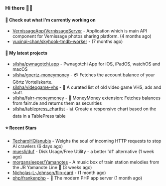 ### Hi there 🦊👋

#### 👷 Check out what I'm currently working on

- [VernissageApp/VernissageServer](https://github.com/VernissageApp/VernissageServer) - Application which is main API component for Vernissage photos sharing platform. (4 months ago)
- [yuxinqi-chan/skyhook-tmdb-worker](https://github.com/yuxinqi-chan/skyhook-tmdb-worker) -  (7 months ago)

#### 🌱 My latest projects

- [silsha/pwnagotchi.app](https://github.com/silsha/pwnagotchi.app) - Pwnagotchi App for iOS, iPadOS, watchOS and macOS
- [silsha/goertz-moneymoney](https://github.com/silsha/goertz-moneymoney) - 💳 Fetches the account balance of your Görtz Vorteilskarte.
- [silsha/videogame-vhs](https://github.com/silsha/videogame-vhs) - 👾 A curated list of old video game VHS, ads and stuff.
- [silsha/fairr-moneymoney](https://github.com/silsha/fairr-moneymoney) - 💸 MoneyMoney extension: Fetches balances from fairr.de and returns them as securities
- [silsha/tablepress_chartist](https://github.com/silsha/tablepress_chartist) - 📊 Create a responsive chart based on the data in a TablePress table

#### ⭐ Recent Stars

- [TecharoHQ/anubis](https://github.com/TecharoHQ/anubis) - Weighs the soul of incoming HTTP requests to stop AI crawlers (6 days ago)
- [muesli/duf](https://github.com/muesli/duf) - Disk Usage/Free Utility - a better &#39;df&#39; alternative (1 week ago)
- [morgansleeper/Yamanotes](https://github.com/morgansleeper/Yamanotes) - A music box of train station melodies from the JR Yamanote Line 🚃 (3 weeks ago)
- [Nicholas-L-Johnson/flip-card](https://github.com/Nicholas-L-Johnson/flip-card) -  (1 month ago)
- [php/frankenphp](https://github.com/php/frankenphp) - 🧟 The modern PHP app server (1 month ago)
